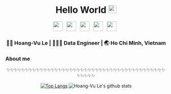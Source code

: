 <div align="center">
  <h1> Hello World <img src="https://media.giphy.com/media/hvRJCLFzcasrR4ia7z/giphy.gif" width="25px"></h1>
</div>
 
<p align='center'> 
<a href="https://www.linkedin.com/in/lhvubtqn/"><img height="30" src="https://raw.githubusercontent.com/lhvubtqn/lhvubtqn/master/icons/linkedin.png?raw=true"></a>&nbsp;&nbsp;
<a href="https://medium.com/@lhvu"><img height="30" src="https://raw.githubusercontent.com/lhvubtqn/lhvubtqn/master/icons/medium.png?raw=true"></a>&nbsp;&nbsp;
<a href="https://twitter.com/lhvubtqn"><img height="30" src="https://raw.githubusercontent.com/lhvubtqn/lhvubtqn/master/icons/twitter.png?raw=true"></a>&nbsp;&nbsp;
<a href="https://dev.to/lhvubtqn"><img height="30" src="https://raw.githubusercontent.com/lhvubtqn/lhvubtqn/master/icons/devto.png?raw=true"></a>&nbsp;&nbsp;
<a href="https://instagram.com/lhvubtqn"><img height="30" src="https://raw.githubusercontent.com/lhvubtqn/lhvubtqn/master/icons/instagram.png?raw=true"></a>&nbsp;&nbsp;

<div align="center">
<h3> 👩🏻 Hoang-Vu Le | 👩🏻‍💻 Data Engineer | 🌏 Ho Chi Minh, Vietnam </h3> 
</div>

### About me

<div align="center">

✨✨✨✨✨✨✨✨✨✨✨✨✨✨✨✨✨✨✨✨✨✨✨✨✨✨✨✨✨✨✨✨✨✨✨✨✨✨✨✨✨✨✨✨✨✨✨✨

[![Top Langs](https://github-readme-stats.vercel.app/api/top-langs/?username=lhvubtqn&layout=compact)](https://github.com/anuraghazra/github-readme-stats)
![Hoang-Vu Le's github stats](https://github-readme-stats.vercel.app/api/?username=lhvubtqn&show_icons=true&title_color=1F75C8&icon_color=2AA410&text_color=043667&bg_color=ffffff)

</div>
<!--
**lhvubtqn/lhvubtqn** is a ✨ _special_ ✨ repository because its `README.md` (this file) appears on your GitHub profile.
-->
